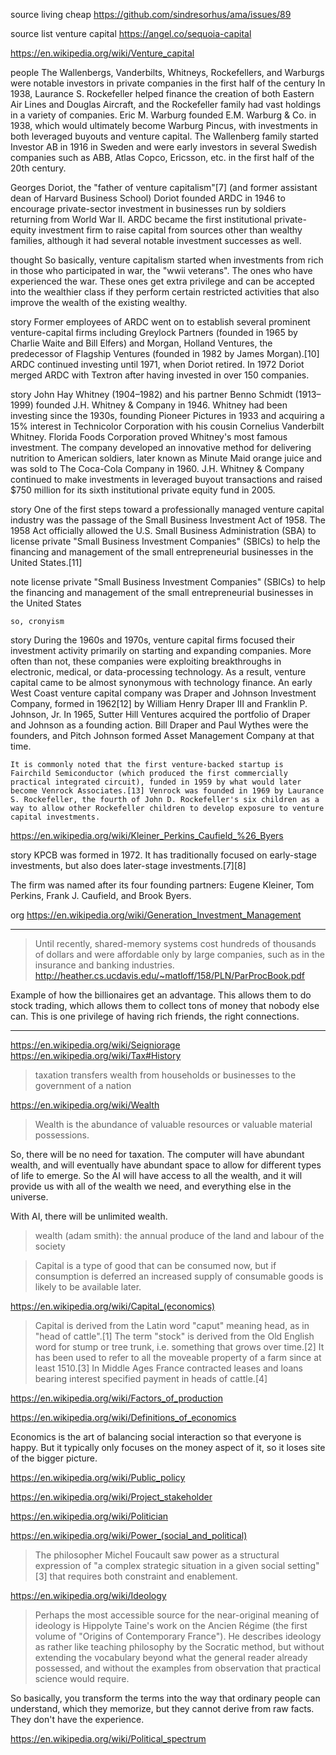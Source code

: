 
source living cheap
  https://github.com/sindresorhus/ama/issues/89

source list venture capital
  https://angel.co/sequoia-capital

https://en.wikipedia.org/wiki/Venture_capital

people
  The Wallenbergs, Vanderbilts, Whitneys, Rockefellers, and Warburgs were notable investors in private companies in the first half of the century
  In 1938, Laurance S. Rockefeller helped finance the creation of both Eastern Air Lines and Douglas Aircraft, and the Rockefeller family had vast holdings in a variety of companies. Eric M. Warburg founded E.M. Warburg & Co. in 1938, which would ultimately become Warburg Pincus, with investments in both leveraged buyouts and venture capital. The Wallenberg family started Investor AB in 1916 in Sweden and were early investors in several Swedish companies such as ABB, Atlas Copco, Ericsson, etc. in the first half of the 20th century.

  Georges Doriot, the "father of venture capitalism"[7] (and former assistant dean of Harvard Business School)
  Doriot founded ARDC in 1946 to encourage private-sector investment in businesses run by soldiers returning from World War II. ARDC became the first institutional private-equity investment firm to raise capital from sources other than wealthy families, although it had several notable investment successes as well.

  thought
    So basically, venture capitalism started when investments from rich in those who participated in war, the "wwii veterans". The ones who have experienced the war. These ones get extra privilege and can be accepted into the wealthier class if they perform certain restricted activities that also improve the wealth of the existing wealthy.

  story
    Former employees of ARDC went on to establish several prominent venture-capital firms including Greylock Partners (founded in 1965 by Charlie Waite and Bill Elfers) and Morgan, Holland Ventures, the predecessor of Flagship Ventures (founded in 1982 by James Morgan).[10] ARDC continued investing until 1971, when Doriot retired. In 1972 Doriot merged ARDC with Textron after having invested in over 150 companies.

  story
    John Hay Whitney (1904–1982) and his partner Benno Schmidt (1913–1999) founded J.H. Whitney & Company in 1946. Whitney had been investing since the 1930s, founding Pioneer Pictures in 1933 and acquiring a 15% interest in Technicolor Corporation with his cousin Cornelius Vanderbilt Whitney. Florida Foods Corporation proved Whitney's most famous investment. The company developed an innovative method for delivering nutrition to American soldiers, later known as Minute Maid orange juice and was sold to The Coca-Cola Company in 1960. J.H. Whitney & Company continued to make investments in leveraged buyout transactions and raised $750 million for its sixth institutional private equity fund in 2005.

  story
    One of the first steps toward a professionally managed venture capital industry was the passage of the Small Business Investment Act of 1958. The 1958 Act officially allowed the U.S. Small Business Administration (SBA) to license private "Small Business Investment Companies" (SBICs) to help the financing and management of the small entrepreneurial businesses in the United States.[11]

  note
    license private "Small Business Investment Companies" (SBICs) to help the financing and management of the small entrepreneurial businesses in the United States

    so, cronyism

  story
    During the 1960s and 1970s, venture capital firms focused their investment activity primarily on starting and expanding companies. More often than not, these companies were exploiting breakthroughs in electronic, medical, or data-processing technology. As a result, venture capital came to be almost synonymous with technology finance. An early West Coast venture capital company was Draper and Johnson Investment Company, formed in 1962[12] by William Henry Draper III and Franklin P. Johnson, Jr. In 1965, Sutter Hill Ventures acquired the portfolio of Draper and Johnson as a founding action. Bill Draper and Paul Wythes were the founders, and Pitch Johnson formed Asset Management Company at that time.

    It is commonly noted that the first venture-backed startup is Fairchild Semiconductor (which produced the first commercially practical integrated circuit), funded in 1959 by what would later become Venrock Associates.[13] Venrock was founded in 1969 by Laurance S. Rockefeller, the fourth of John D. Rockefeller's six children as a way to allow other Rockefeller children to develop exposure to venture capital investments.


https://en.wikipedia.org/wiki/Kleiner_Perkins_Caufield_%26_Byers

story
  KPCB was formed in 1972. It has traditionally focused on early-stage investments, but also does later-stage investments.[7][8]

  The firm was named after its four founding partners: Eugene Kleiner, Tom Perkins, Frank J. Caufield, and Brook Byers.

org https://en.wikipedia.org/wiki/Generation_Investment_Management

---

> Until recently, shared-memory systems cost hundreds of thousands of dollars and were affordable
only by large companies, such as in the insurance and banking industries.
http://heather.cs.ucdavis.edu/~matloff/158/PLN/ParProcBook.pdf

Example of how the billionaires get an advantage. This allows them to do stock trading, which allows them to collect tons of money that nobody else can. This is one privilege of having rich friends, the right connections.

---

https://en.wikipedia.org/wiki/Seigniorage
https://en.wikipedia.org/wiki/Tax#History

> taxation transfers wealth from households or businesses to the government of a nation

https://en.wikipedia.org/wiki/Wealth

> Wealth is the abundance of valuable resources or valuable material possessions.

So, there will be no need for taxation. The computer will have abundant wealth, and will eventually have abundant space to allow for different types of life to emerge. So the AI will have access to all the wealth, and it will provide us with all of the wealth we need, and everything else in the universe.

With AI, there will be unlimited wealth.

> wealth (adam smith): the annual produce of the land and labour of the society

> Capital is a type of good that can be consumed now, but if consumption is deferred an increased supply of consumable goods is likely to be available later.

https://en.wikipedia.org/wiki/Capital_(economics)

> Capital is derived from the Latin word "caput" meaning head, as in "head of cattle".[1] The term "stock" is derived from the Old English word for stump or tree trunk, i.e. something that grows over time.[2] It has been used to refer to all the moveable property of a farm since at least 1510.[3] In Middle Ages France contracted leases and loans bearing interest specified payment in heads of cattle.[4]

https://en.wikipedia.org/wiki/Factors_of_production

https://en.wikipedia.org/wiki/Definitions_of_economics

Economics is the art of balancing social interaction so that everyone is happy. But it typically only focuses on the money aspect of it, so it loses site of the bigger picture.

https://en.wikipedia.org/wiki/Public_policy

https://en.wikipedia.org/wiki/Project_stakeholder

https://en.wikipedia.org/wiki/Politician

https://en.wikipedia.org/wiki/Power_(social_and_political)

> The philosopher Michel Foucault saw power as a structural expression of "a complex strategic situation in a given social setting"[3] that requires both constraint and enablement.

https://en.wikipedia.org/wiki/Ideology

> Perhaps the most accessible source for the near-original meaning of ideology is Hippolyte Taine's work on the Ancien Régime (the first volume of "Origins of Contemporary France"). He describes ideology as rather like teaching philosophy by the Socratic method, but without extending the vocabulary beyond what the general reader already possessed, and without the examples from observation that practical science would require.

So basically, you transform the terms into the way that ordinary people can understand, which they memorize, but they cannot derive from raw facts. They don't have the experience.

https://en.wikipedia.org/wiki/Political_spectrum
